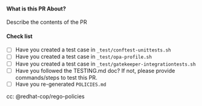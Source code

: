 #### What is this PR About?
Describe the contents of the PR

#### Check list
- [ ] Have you created a test case in `_test/conftest-unittests.sh`
- [ ] Have you created a test case in `_test/opa-profile.sh`
- [ ] Have you created a test case in `_test/gatekeeper-integrationtests.sh`
- [ ] Have you followed the TESTING.md doc? If not, please provide commands/steps to test this PR.
- [ ] Have you re-generated `POLICIES.md`

cc: @redhat-cop/rego-policies
